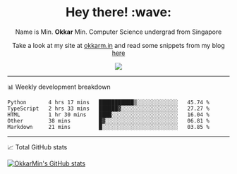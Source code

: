 <h1 align="center"> Hey there! :wave:</h1>

<p align="center">Name is Min. <strong>Okkar</strong> Min. Computer Science undergrad from Singapore</p>

<p align="center">Take a look at my site at <a href="https://okkarm.in" target="_blank">okkarm.in</a> and read some snippets from my blog <a href="https://okkarm.in/blog" target="_blank">here</a></p>

<p align="center">
  <a href="https://okkarm.in/linkedin" target='_blank'>
    <img src="https://img.shields.io/badge/linkedin-%230077B5.svg?&style=for-the-badge&logo=linkedin&logoColor=white" />
  </a>
 </p>

---

📊 Weekly development breakdown

<!--START_SECTION:waka-->
```text
Python       4 hrs 17 mins   ███████████▒░░░░░░░░░░░░░   45.74 % 
TypeScript   2 hrs 33 mins   ██████▓░░░░░░░░░░░░░░░░░░   27.27 % 
HTML         1 hr 30 mins    ████░░░░░░░░░░░░░░░░░░░░░   16.04 % 
Other        38 mins         █▓░░░░░░░░░░░░░░░░░░░░░░░   06.81 % 
Markdown     21 mins         █░░░░░░░░░░░░░░░░░░░░░░░░   03.85 % 
```
<!--END_SECTION:waka-->

---

📈 Total GitHub stats

<p>
  <a href="https://github.com/OkkarMin"><img src="https://github-readme-stats.vercel.app/api?username=OkkarMin&hide_border=true&show_icons=true&theme=graywhite" alt="OkkarMin's GitHub stats"></a>
</p>
